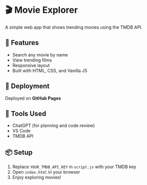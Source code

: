 # 🎬 Movie Explorer
A simple web app that shows trending movies using the TMDB API.
## 🔧 Features
- Search any movie by name
- View trending films
- Responsive layout
- Built with HTML, CSS, and Vanilla JS
## 🚀 Deployment
Deployed on **GitHub Pages**
## 🧠 Tools Used
- ChatGPT (for planning and code review)
- VS Code
- TMDB API
## 📦 Setup
1. Replace `YOUR_TMDB_API_KEY` in `script.js` with your TMDB key
2. Open `index.html` in your browser
3. Enjoy exploring movies!
